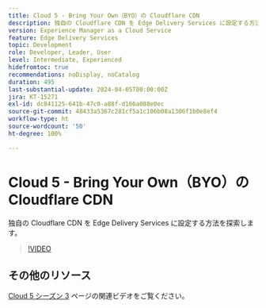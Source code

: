 ```yaml
---
title: Cloud 5 - Bring Your Own（BYO）の Cloudflare CDN
description: 独自の Cloudflare CDN を Edge Delivery Services に設定する方法を探索します。
version: Experience Manager as a Cloud Service
feature: Edge Delivery Services
topic: Development
role: Developer, Leader, User
level: Intermediate, Experienced
hidefromtoc: true
recommendations: noDisplay, noCatalog
duration: 495
last-substantial-update: 2024-04-05T00:00:00Z
jira: KT-15271
exl-id: dc841125-641b-47c0-a88f-d166a088e0ec
source-git-commit: 48433a5367c281cf5a1c106b08a1306f1b0e8ef4
workflow-type: ht
source-wordcount: '50'
ht-degree: 100%

---
```


# Cloud 5 - Bring Your Own（BYO）の Cloudflare CDN

独自の Cloudflare CDN を Edge Delivery Services に設定する方法を探索します。

>[!VIDEO](https://video.tv.adobe.com/v/3428100/?quality=12&learn=on)

## その他のリソース

[Cloud 5 シーズン 3](../cloud5-season-3.md) ページの関連ビデオをご覧ください。
